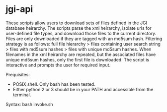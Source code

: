 # jgi-api
These scripts allow users to download sets of files defined in the JGI database heirarchy. The scripts parse the xml heirarchy, isolate urls for user-defined file types, and download those files to the current directory. Files are only downloaded if they are tagged with an md5sum hash. Filtering strategy is as follows: full file hierarchy > files containing user search string > files with md5sum hashes > files with unique md5sum hashes. When filenames in the xml heirarchy are repeated, but the associated files have unique md5sum hashes, only the first file is downloaded. The script is interactive and prompts the user for required input. 

Prequisites: 
  - POSIX shell. Only bash has been tested. 
  - Either python 2 or 3 should be in your PATH and accessible from the terminal. 

Syntax: 
bash invoke.sh 
